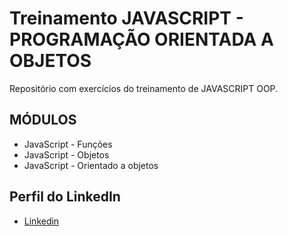 # Treinamento JAVASCRIPT - PROGRAMAÇÃO ORIENTADA A OBJETOS

Repositório com exercícios do treinamento de JAVASCRIPT OOP.

## MÓDULOS

* JavaScript - Funções
* JavaScript - Objetos
* JavaScript - Orientado a objetos

## Perfil do LinkedIn 

* [Linkedin](https://www.linkedin.com/in/daniel-silva-852306ab/)